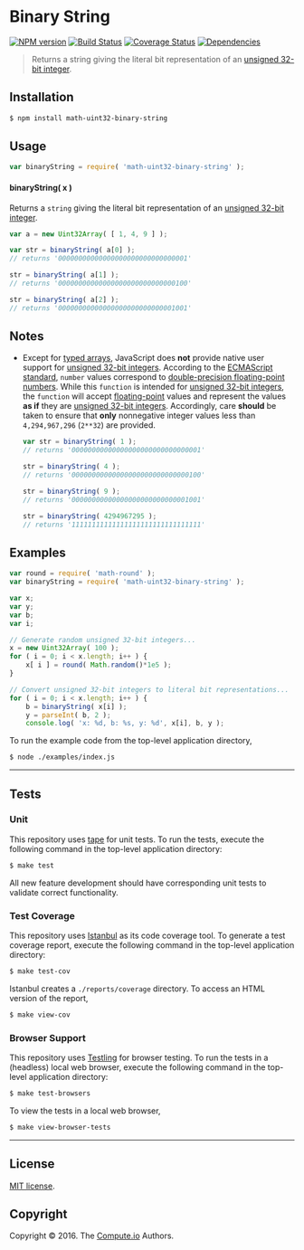Binary String
===
[![NPM version][npm-image]][npm-url] [![Build Status][build-image]][build-url] [![Coverage Status][coverage-image]][coverage-url] [![Dependencies][dependencies-image]][dependencies-url]

> Returns a string giving the literal bit representation of an [unsigned 32-bit integer][integer].


## Installation

``` bash
$ npm install math-uint32-binary-string
```


## Usage

``` javascript
var binaryString = require( 'math-uint32-binary-string' );
```

#### binaryString( x )

Returns a `string` giving the literal bit representation of an [unsigned 32-bit integer][integer].

``` javascript
var a = new Uint32Array( [ 1, 4, 9 ] );

var str = binaryString( a[0] );
// returns '00000000000000000000000000000001'

str = binaryString( a[1] );
// returns '00000000000000000000000000000100'

str = binaryString( a[2] );
// returns '00000000000000000000000000001001'
```


## Notes

* 	Except for [typed arrays][typed-arrays], JavaScript does __not__ provide native user support for [unsigned 32-bit integers][integer]. According to the [ECMAScript standard][ecma-262], `number` values correspond to [double-precision floating-point numbers][ieee754]. While this `function` is intended for [unsigned 32-bit integers][integer], the `function` will accept [floating-point][ieee754] values and represent the values __as if__ they are [unsigned 32-bit integers][integer]. Accordingly, care __should__ be taken to ensure that __only__ nonnegative integer values less than `4,294,967,296` (`2**32`) are provided.

	``` javascript
	var str = binaryString( 1 );
	// returns '00000000000000000000000000000001'

	str = binaryString( 4 );
	// returns '00000000000000000000000000000100'

	str = binaryString( 9 );
	// returns '00000000000000000000000000001001'

	str = binaryString( 4294967295 );
	// returns '11111111111111111111111111111111'
	```


## Examples

``` javascript
var round = require( 'math-round' );
var binaryString = require( 'math-uint32-binary-string' );

var x;
var y;
var b;
var i;

// Generate random unsigned 32-bit integers...
x = new Uint32Array( 100 );
for ( i = 0; i < x.length; i++ ) {
	x[ i ] = round( Math.random()*1e5 );
}

// Convert unsigned 32-bit integers to literal bit representations...
for ( i = 0; i < x.length; i++ ) {
	b = binaryString( x[i] );
	y = parseInt( b, 2 );
	console.log( 'x: %d, b: %s, y: %d', x[i], b, y );
```

To run the example code from the top-level application directory,

``` bash
$ node ./examples/index.js
```


---
## Tests

### Unit

This repository uses [tape][tape] for unit tests. To run the tests, execute the following command in the top-level application directory:

``` bash
$ make test
```

All new feature development should have corresponding unit tests to validate correct functionality.


### Test Coverage

This repository uses [Istanbul][istanbul] as its code coverage tool. To generate a test coverage report, execute the following command in the top-level application directory:

``` bash
$ make test-cov
```

Istanbul creates a `./reports/coverage` directory. To access an HTML version of the report,

``` bash
$ make view-cov
```


### Browser Support

This repository uses [Testling][testling] for browser testing. To run the tests in a (headless) local web browser, execute the following command in the top-level application directory:

``` bash
$ make test-browsers
```

To view the tests in a local web browser,

``` bash
$ make view-browser-tests
```

<!-- [![browser support][browsers-image]][browsers-url] -->


---
## License

[MIT license](http://opensource.org/licenses/MIT).


## Copyright

Copyright &copy; 2016. The [Compute.io][compute-io] Authors.


[npm-image]: http://img.shields.io/npm/v/math-uint32-binary-string.svg
[npm-url]: https://npmjs.org/package/math-uint32-binary-string

[build-image]: http://img.shields.io/travis/math-io/uint32-binary-string/master.svg
[build-url]: https://travis-ci.org/math-io/uint32-binary-string

[coverage-image]: https://img.shields.io/codecov/c/github/math-io/uint32-binary-string/master.svg
[coverage-url]: https://codecov.io/github/math-io/uint32-binary-string?branch=master

[dependencies-image]: http://img.shields.io/david/math-io/uint32-binary-string.svg
[dependencies-url]: https://david-dm.org/math-io/uint32-binary-string

[dev-dependencies-image]: http://img.shields.io/david/dev/math-io/uint32-binary-string.svg
[dev-dependencies-url]: https://david-dm.org/dev/math-io/uint32-binary-string

[github-issues-image]: http://img.shields.io/github/issues/math-io/uint32-binary-string.svg
[github-issues-url]: https://github.com/math-io/uint32-binary-string/issues

[tape]: https://github.com/substack/tape
[istanbul]: https://github.com/gotwarlost/istanbul
[testling]: https://ci.testling.com

[compute-io]: https://github.com/compute-io/
[integer]: https://en.wikipedia.org/wiki/Integer_(computer_science)
[typed-arrays]: https://developer.mozilla.org/en-US/docs/Web/JavaScript/Typed_arrays
[ecma-262]: http://www.ecma-international.org/ecma-262/5.1/#sec-4.3.19
[ieee754]: https://en.wikipedia.org/wiki/IEEE_754-1985

